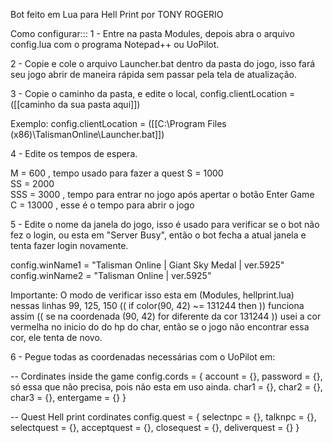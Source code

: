 Bot feito em Lua para Hell Print por TONY ROGERIO

Como configurar:::
1 - Entre na pasta Modules, depois abra o arquivo config.lua com o programa Notepad++ ou UoPilot.


2 - Copie e cole o arquivo Launcher.bat dentro da pasta do jogo, isso fará seu jogo abrir de maneira rápida
sem passar pela tela de atualização.


3 - Copie o caminho da pasta, e edite o local,
config.clientLocation = ([[caminho da sua pasta aqui]]) 

Exemplo:
config.clientLocation = ([[C:\Program Files (x86)\TalismanOnline\Launcher.bat]])


4 - Edite os tempos de espera.

M = 600  , tempo usado para fazer a quest
S = 1000  
SS = 2000  
SSS = 3000 , tempo para entrar no jogo após apertar o botão Enter Game  
C = 13000  , esse é o tempo para abrir o jogo


5 - Edite o nome da janela do jogo, isso é usado para verificar se o bot não fez o login,
ou esta em "Server Busy", então o bot fecha a atual janela e tenta fazer login novamente.

config.winName1 = "Talisman Online | Giant Sky Medal | ver.5925" 
config.winName2 = "Talisman Online | ver.5925"

Importante: O modo de verificar isso esta em (Modules, hellprint.lua) nessas linhas 99, 125, 150
(( if color(90, 42) ~= 131244 then )) funciona assim (( se na coordenada (90, 42) for diferente da cor 131244 )) 
usei a cor vermelha no inicio do do hp do char, então se o jogo não encontrar essa cor, ele tenta de novo.



6 - Pegue todas as coordenadas necessárias com o UoPilot em:

-- Cordinates inside the game
config.cords = {
	account = {},
	password = {}, só essa que não precisa, pois não esta em uso ainda.
	char1 = {}, 
	char2 = {}, 
	char3 = {}, 
	entergame = {} 
}

-- Quest Hell print cordinates
config.quest = {
	selectnpc = {}, 
	talknpc = {}, 
	selectquest = {}, 
	acceptquest = {}, 
	closequest = {}, 
	deliverquest = {} 
}
